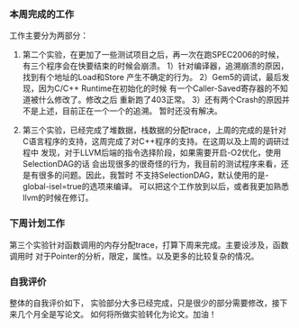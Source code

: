 ### 本周完成的工作
工作主要分为两部分：
1. 第二个实验，在更加了一些测试项目之后，再一次在跑SPEC2006的时候，
   有三个程序会在快要结束的时候会崩溃。
	1）针对编译器，追溯崩溃的原因，找到有个地址的Load和Store
	   产生不确定的行为。
	2）Gem5的调试，最后发现，因为C/C++ Runtime在初始化的时候
	   有一个Caller-Saved寄存器的不知道被什么修改了。修改之后
	   重新跑了403正常。
	3）还有两个Crash的原因并不是上述，目前正在一个一个的追溯。
	   暂时还没有解决。

2. 第三个实验，已经完成了堆数据，栈数据的分配trace，上周的完成的是针对
	C语言程序的支持，这周完成了对C++程序的支持。在这周以及上周的调研过程中
	发现，对于LLVM后端的指令选择阶段，如果需要开启-O2优化，使用SelectionDAG的话
	会出现很多的很奇怪的行为，我目前的测试程序来看，还是有很多的问题。因此，我暂时
	不支持SelectionDAG，默认使用的是-global-isel=true的选项来编译。
	可以把这个工作放到以后，或者我更加熟悉llvm的时候在修订。


### 下周计划工作
第三个实验针对函数调用的内存分配trace，打算下周来完成。主要设涉及，函数调用时
对于Pointer的分析，限定，属性。以及更多的比较复杂的情况。

### 自我评价
整体的自我评价如下，
   实验部分大多已经完成，只是很少的部分需要修改，接下来几个月全是写论文。
   如何将所做实验转化为论文。加油！